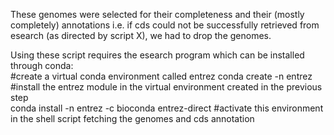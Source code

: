 These genomes were selected for their completeness and their (mostly completely)  annotations i.e. if cds could not be successfully retrieved from esearch (as directed by script X), we had to drop the genomes.  

Using these script requires the esearch program which can be installed through conda:  
#create a virtual conda environment called entrez
conda create -n entrez
#install the entrez module in the virtual environment created in the previous step  
conda install -n entrez -c bioconda entrez-direct
#activate this environment in the shell script fetching the genomes and cds annotation  

